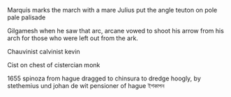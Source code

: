 Marquis marks the march with a mare
Julius put the angle teuton on pole pale palisade

Gilgamesh when he saw that arc,
arcane
vowed to shoot his arrow from his arch
for those who were left out from the ark.

Chauvinist calvinist kevin

Cist on chest of cistercian monk

1655 spinoza from hague dragged to chinsura to dredge hoogly, by stethemius und johan de wit pensioner of hague
ইশকাপন